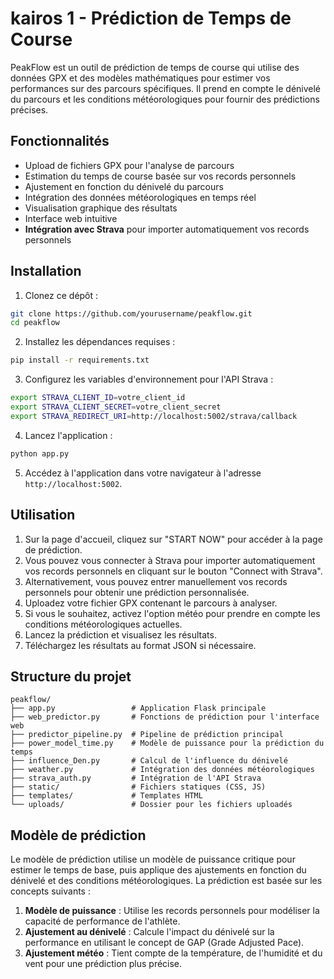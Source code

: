 # kairos 1 - Prédiction de Temps de Course

PeakFlow est un outil de prédiction de temps de course qui utilise des données GPX et des modèles mathématiques pour estimer vos performances sur des parcours spécifiques. Il prend en compte le dénivelé du parcours et les conditions météorologiques pour fournir des prédictions précises.

## Fonctionnalités

- Upload de fichiers GPX pour l'analyse de parcours
- Estimation du temps de course basée sur vos records personnels
- Ajustement en fonction du dénivelé du parcours
- Intégration des données météorologiques en temps réel
- Visualisation graphique des résultats
- Interface web intuitive
- **Intégration avec Strava** pour importer automatiquement vos records personnels

## Installation

1. Clonez ce dépôt :
```bash
git clone https://github.com/yourusername/peakflow.git
cd peakflow
```

2. Installez les dépendances requises :
```bash
pip install -r requirements.txt
```

3. Configurez les variables d'environnement pour l'API Strava :
```bash
export STRAVA_CLIENT_ID=votre_client_id
export STRAVA_CLIENT_SECRET=votre_client_secret
export STRAVA_REDIRECT_URI=http://localhost:5002/strava/callback
```

4. Lancez l'application :
```bash
python app.py
```

5. Accédez à l'application dans votre navigateur à l'adresse `http://localhost:5002`.

## Utilisation

1. Sur la page d'accueil, cliquez sur "START NOW" pour accéder à la page de prédiction.
2. Vous pouvez vous connecter à Strava pour importer automatiquement vos records personnels en cliquant sur le bouton "Connect with Strava".
3. Alternativement, vous pouvez entrer manuellement vos records personnels pour obtenir une prédiction personnalisée.
4. Uploadez votre fichier GPX contenant le parcours à analyser.
5. Si vous le souhaitez, activez l'option météo pour prendre en compte les conditions météorologiques actuelles.
6. Lancez la prédiction et visualisez les résultats.
7. Téléchargez les résultats au format JSON si nécessaire.

## Structure du projet

```
peakflow/
├── app.py                 # Application Flask principale
├── web_predictor.py       # Fonctions de prédiction pour l'interface web
├── predictor_pipeline.py  # Pipeline de prédiction principal
├── power_model_time.py    # Modèle de puissance pour la prédiction du temps
├── influence_Den.py       # Calcul de l'influence du dénivelé
├── weather.py             # Intégration des données météorologiques
├── strava_auth.py         # Intégration de l'API Strava
├── static/                # Fichiers statiques (CSS, JS)
├── templates/             # Templates HTML
└── uploads/               # Dossier pour les fichiers uploadés
```

## Modèle de prédiction

Le modèle de prédiction utilise un modèle de puissance critique pour estimer le temps de base, puis applique des ajustements en fonction du dénivelé et des conditions météorologiques. La prédiction est basée sur les concepts suivants :

1. **Modèle de puissance** : Utilise les records personnels pour modéliser la capacité de performance de l'athlète.
2. **Ajustement au dénivelé** : Calcule l'impact du dénivelé sur la performance en utilisant le concept de GAP (Grade Adjusted Pace).
3. **Ajustement météo** : Tient compte de la température, de l'humidité et du vent pour une prédiction plus précise.

